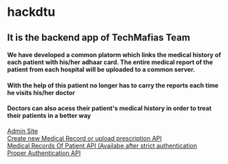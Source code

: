 # hackdtu
<h2>It is the backend app of TechMafias Team</h2>

<h4>We have developed a common platorm which links the medical history of each patient with his/her adhaar card. The entire medical report of the patient from each hospital will be uploaded to a common server.</h4>

<h4> With the help of this patient no longer has to carry the reports each time he visits his/her doctor</h4>
<h4>Doctors can also acess their patient's medical history in order to treat their patients in a better way</h4>

<a href='http://sahil99.pythonanywhere.com/admin'>Admin Site</a>
<br/>
<a href='http://sahil99.pythonanywhere.com/history/history/'>Create new Medical Record or upload prescription API</a>
<br/>
<a href='http://sahil99.pythonanywhere.com/history/history_records/'>Medical Records Of Patient API (Availabe after strict authentication</a>
<br/>
<a href='http://sahil99.pythonanywhere.com/api-auth/login/'> Proper Authentication API </a>
